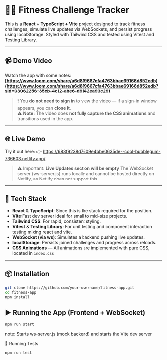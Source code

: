# 🏋️‍♂️ Fitness Challenge Tracker

This is a **React + TypeScript + Vite** project designed to track fitness challenges, simulate live updates via WebSockets, and persist progress using localStorage.
Styled with Tailwind CSS and tested using Vitest and Testing Library.

---

## 📹 Demo Video

Watch the app with some notes:
**[https://www.loom.com/share/a6d819667cfa4763bbae69166d852edb](https://www.loom.com/share/a6d819667cfa4763bbae69166d852edb?sid=03062256-35cb-4c12-abe6-d9142ea93c29)**

> ❗ You **do not need to sign in** to view the video — if a sign-in window appears, you can **close it**.  
> ⚠️ **Note:** The video does **not fully capture the CSS animations** and transitions used in the app.

---

## 🌐 Live Demo

Try it out here:
👉 https://683f9238d7609e4bbe0635de--cool-bubblegum-736603.netlify.app/

> ⚠️ Important: **Live Updates section will be empty** The WebSocket server (ws-server.js) runs locally and cannot be hosted directly on Netlify, as Netlify does not support this.

---

## 🚀 Tech Stack

- **React** & **TypeScript**: Since this is the stack required for the position.
- **Vite**:Fast dev server ideal for small to mid-size projects.
- **Tailwind CSS**: For rapid, consistent styling.
- **Vitest** & **Testing Library**: For unit testing and component interaction testing mixing react and vite.
- **WebSocket (via ws)**: Simulates a backend pushing live updates.
- **localStorage**: Persists joined challenges and progress across reloads.
- **CSS Animations** — All animations are implemented with pure CSS, located in `index.css`

---

## 📦 Installation

```bash
git clone https://github.com/your-username/fitness-app.git
cd fitness-app
npm install
```

## ▶️ Running the App (Frontend + WebSocket)

```bash
npm run start
```

note: Starts ws-server.js (mock backend) and starts the Vite dev server

🧪 Running Tests

```bash
npm run test
```
